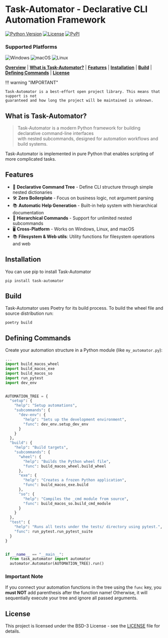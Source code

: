 # Task-Automator - Declarative CLI Automation Framework
[![Python Version](https://img.shields.io/badge/python-3.11%2B-blue.svg)](https://www.python.org/)
[![License](https://img.shields.io/badge/License-BSD_3--Clause-blue.svg)](https://opensource.org/licenses/BSD-3-Clause)
[![PyPI](https://img.shields.io/badge/PyPI-v0.2.3-blue.svg)](https://pypi.org/project/task-automator/)


### Supported Platforms

![Windows](https://img.shields.io/badge/Windows-0078D6?style=for-the-badge&logo=windows&logoColor=white)
![macOS](https://img.shields.io/badge/mac%20os-000000?style=for-the-badge&logo=macos&logoColor=F0F0F0)
![Linux](https://img.shields.io/badge/Linux-FCC624?style=for-the-badge&logo=linux&logoColor=black)

[**Overview**](#overview)
| [**What is Task-Automator?**](#what-is-task-automator)
| [**Features**](#features)
| [**Installation**](#installation)
| [**Build**](#build)
| [**Defining Commands**](#defining-commands)
| [**License**](#license)

!!! warning "IMPORTANT"

    Task-Automator is a best-effort open project library. This means that support is not
    guaranteed and how long the project will be maintained is unknown.


## What is Task-Automator?

> Task-Automator is a modern Python framework for building declarative command-line interfaces<br>
> with nested subcommands, designed for automation workflows and build systems.

Task-Automator is implemented in pure Python that enables scripting of more
complicated tasks.


## Features
- 🚀 **Declarative Command Tree** - Define CLI structure through simple nested dictionaries
- 🛠 **Zero Boilerplate** - Focus on business logic, not argument parsing
- 📚 **Automatic Help Generation** - Built-in help system with hierarchical documentation
- 🌳 **Hierarchical Commands** - Support for unlimited nested subcommands
- 🖥 **Cross-Platform** - Works on Windows, Linux, and macOS
- 📚 **Filesystem & Web utils**: Utility functions for filesystem operations and web

## Installation

You can use pip to install Task-Automator
```shell
pip install task-automator
```

## Build

Task-Automator uses Poetry for its build process. To build the wheel file
and source distribution run:
```shell
poetry build
```

## Defining Commands

Create your automation structure in a Python module (like `my_automator.py`):

```python
...
import build_macos_wheel
import build_macos_exe
import build_macos_so
import run_pytest
import dev_env


AUTOMATION_TREE = {
  "setup": {
    "help": "Setup automations",
    "subcommands": {
      "dev-env": {
        "help": "Sets up the development environment",
        "func": dev_env.setup_dev_env
      }
    }
  },
  "build": {
    "help": "Build targets",
    "subcommands": {
      "wheel": {
        "help": "Builds the Python wheel file",
        "func": build_macos_wheel.build_wheel
      },
      "exe": {
        "help": "Creates a frozen Python application",
        "func": build_macos_exe.build
      },
      "so": {
        "help": "Compiles the _cmd module from source",
        "func": build_macos_so.build_cmd_module
      }
    }
  },
  "test": {
    "help": "Runs all tests under the tests/ directory using pytest.",
    "func": run_pytest.run_pytest_suite
  }
}


if __name__ == "__main__":
  from task_automator import automator
  automator.Automator(AUTOMATION_TREE).run()
```

### Important Note
If you connect your automation functions in the tree using the `func` key,
you **must NOT** add parenthesis after the function name! Otherwise, it will
sequentially execute your tree and ignore all passed arguments.

## License

This project is licensed under the BSD-3 License - see the [LICENSE](LICENSE) file for details.
